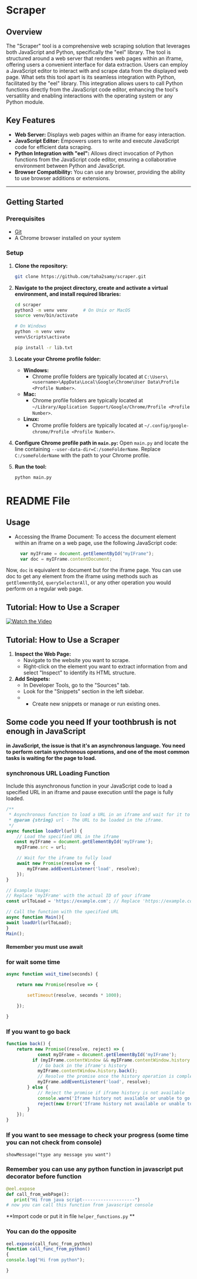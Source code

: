 # Scraper

## Overview
The "Scraper" tool is a comprehensive web scraping solution that leverages both JavaScript and Python, specifically the "eel" library. The tool is structured around a web server that renders web pages within an iframe, offering users a convenient interface for data extraction. Users can employ a JavaScript editor to interact with and scrape data from the displayed web page. What sets this tool apart is its seamless integration with Python, facilitated by the "eel" library. This integration allows users to call Python functions directly from the JavaScript code editor, enhancing the tool's versatility and enabling interactions with the operating system or any Python module.

## Key Features
- **Web Server:** Displays web pages within an iframe for easy interaction.
- **JavaScript Editor:** Empowers users to write and execute JavaScript code for efficient data scraping.
- **Python Integration with "eel":** Allows direct invocation of Python functions from the JavaScript code editor, ensuring a collaborative environment between Python and JavaScript.
- **Browser Compatibility:** You can use any browser, providing the ability to use browser additions or extensions.

---

## Getting Started

### Prerequisites
- [Git](https://git-scm.com/)
- A Chrome browser installed on your system

### Setup

1. **Clone the repository:**
   ```bash
   git clone https://github.com/taha2samy/scraper.git
2. **Navigate to the project directory, create and activate a virtual environment, and install required libraries:**
   ```bash
   cd scraper
   python3 -m venv venv      # On Unix or MacOS
   source venv/bin/activate

   # On Windows
   python -m venv venv
   venv\Scripts\activate

   pip install -r lib.txt

3. **Locate your Chrome profile folder:**
   - **Windows:**
     - Chrome profile folders are typically located at `C:\Users\<username>\AppData\Local\Google\Chrome\User Data\Profile <Profile Number>`.
   - **Mac:**
     - Chrome profile folders are typically located at `~/Library/Application Support/Google/Chrome/Profile <Profile Number>`.
   - **Linux:**
     - Chrome profile folders are typically located at `~/.config/google-chrome/Profile <Profile Number>`.

4. **Configure Chrome profile path in `main.py`:**
   Open `main.py` and locate the line containing `--user-data-dir=C:/someFolderName`. Replace `C:/someFolderName` with the path to your Chrome profile.

5. **Run the tool:**
   ```bash 
   python main.py
# README File

## Usage
* Accessing the Iframe Document:
To access the document element within an iframe on a web page, use the following JavaScript code:
  ```javascript
    var myIFrame = document.getElementById("myIFrame");
    var doc = myIFrame.contentDocument;
    ```
Now, `doc` is equivalent to document but for the iframe page.
You can use doc to get any element from the iframe using methods such as `getElementById`, `querySelectorAll`,
or any other operation you would perform on a regular web page.


## Tutorial: How to Use a Scraper


[![Watch the Video](https://img.youtube.com/vi/dQvQyIQCe2w/0.jpg)](https://youtu.be/dQvQyIQCe2w)
## Tutorial: How to Use a Scraper
1. **Inspect the Web Page:**
   - Navigate to the website you want to scrape.
   - Right-click on the element you want to extract information from and select "Inspect" to identify its HTML structure.
2. **Add Snippets:**
   - In Developer Tools, go to the "Sources" tab.
   - Look for the "Snippets" section in the left sidebar.
   -  - Create new snippets or manage or run existing ones.
## Some code you need If your toothbrush is not enough in JavaScript
 **in JavaScript, the issue is that it's an asynchronous language.
 You need to perform certain synchronous operations,
 and one of the most common tasks is waiting for the page to load.**
 
### synchronous URL Loading Function
Include this asynchronous function in your JavaScript code to load a specified URL in an iframe and pause execution until the page is fully loaded.

```javascript
/**
 * Asynchronous function to load a URL in an iframe and wait for it to fully load.
 * @param {string} url - The URL to be loaded in the iframe.
 */
async function loadUrl(url) {
    // Load the specified URL in the iframe
   const myIFrame = document.getElementById('myIFrame'); 
    myIFrame.src = url;

    // Wait for the iframe to fully load
    await new Promise(resolve => {
        myIFrame.addEventListener('load', resolve);
    });
}

// Example Usage:
// Replace 'myIFrame' with the actual ID of your iframe
const urlToLoad = 'https://example.com'; // Replace 'https://example.com' with the desired URL

// Call the function with the specified URL
async function Main(){
await loadUrl(urlToLoad);
}
Main();
```
#### Remember you must use await
### for wait some time
```javascript
async function wait_time(seconds) {

    return new Promise(resolve => {

        setTimeout(resolve, seconds * 1000);

    });

}

```
### If you want to go back
```javascript
function back() {
    return new Promise((resolve, reject) => {
            const myIFrame = document.getElementById('myIFrame'); 
          if (myIFrame.contentWindow && myIFrame.contentWindow.history && myIFrame.contentWindow.history.length > 1) {
            // Go back in the iframe's history
            myIFrame.contentWindow.history.back();
            // Resolve the promise once the history operation is complete
            myIFrame.addEventListener('load', resolve);
        } else {
            // Reject the promise if iframe history is not available
            console.warn('Iframe history not available or unable to go back.');
            reject(new Error('Iframe history not available or unable to go back.'));
        }
    });
}

```
###
### If you want to see message to check your progress (some time you can not check from console)
```
showMessage("type any message you want")
```
### Remember you can use any python function in javascript put decorator before function
```python
@eel.expose 
def call_from_webPage():
   print("Hi from java script--------------------")
# now you can call this function from javascript console
```
**Import code or put it in file  `helper_functions.py` **

### You can do the opposite
```javascript
eel.expose(call_func_from_python)
function call_func_from_python()
{
console.log("Hi from python");

}
```
